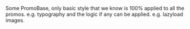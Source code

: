 Some PromoBase, only basic style that we know is 100% applied to all the promos. e.g. typography
and the logic if any can be applied. e.g. lazyload images.
